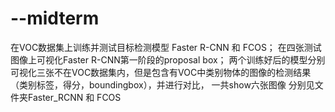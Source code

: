 # --midterm
在VOC数据集上训练并测试目标检测模型 Faster R-CNN 和 FCOS；
在四张测试图像上可视化Faster R-CNN第一阶段的proposal box；
两个训练好后的模型分别可视化三张不在VOC数据集内，但是包含有VOC中类别物体的图像的检测结果（类别标签，得分，boundingbox），并进行对比，
一共show六张图像
分别见文件夹Faster_RCNN 和 FCOS
